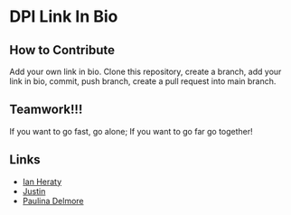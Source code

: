 # DPI Link In Bio

## How to Contribute
Add your own link in bio. Clone this repository, create a branch, add your link in bio, commit, push branch, create a pull request into main branch.

## Teamwork!!!
 If you want to go fast, go alone; If you want to go far go together!

## Links
* [Ian Heraty](https://heratyian.github.io)
* [Justin](https://justin1111111111.github.io/)
* [Paulina Delmore](https://pdelmore.github.io/)
